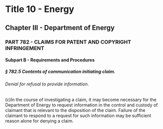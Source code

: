 
# Title 10 - Energy
## Chapter III - Department of Energy
### PART 782 - CLAIMS FOR PATENT AND COPYRIGHT INFRINGEMENT
#### Subpart B - Requirements and Procedures
##### § 782.5 Contents of communication initiating claim.
###### Denial for refusal to provide information.

(c)In the course of investigating a claim, it may become necessary for the Department of Energy to request information in the control and custody of claimant that is relevant to the disposition of the claim. Failure of the claimant to respond to a request for such information may be sufficient reason alone for denying a claim.
